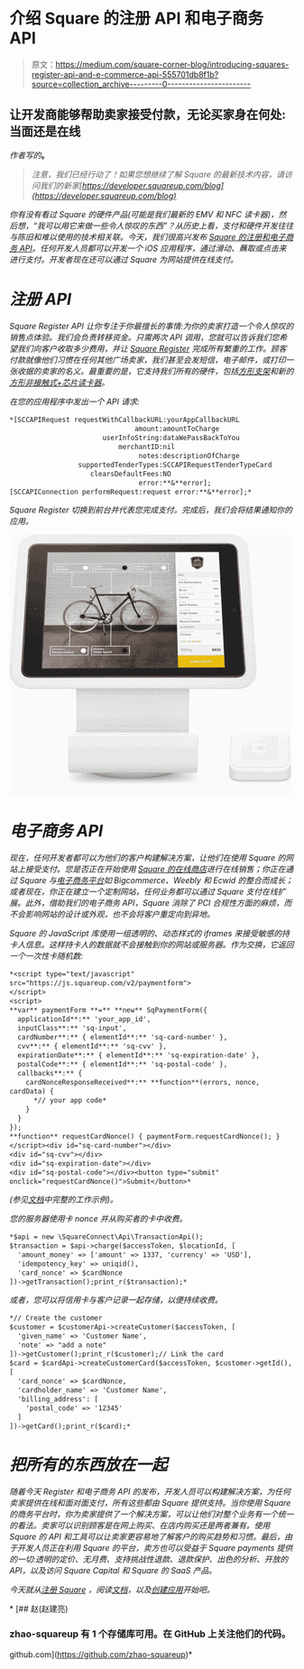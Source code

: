 # 介绍 Square 的注册 API 和电子商务 API

> 原文：<https://medium.com/square-corner-blog/introducing-squares-register-api-and-e-commerce-api-555701db8f1b?source=collection_archive---------0----------------------->

## 让开发商能够帮助卖家接受付款，无论买家身在何处:当面还是在线

*作者写的*[](https://github.com/zhao-squareup)**。**

> *注意，我们已经行动了！如果您想继续了解 Square 的最新技术内容，请访问我们的新家[https://developer.squareup.com/blog](https://developer.squareup.com/blog)*

*你有没有看过 Square 的硬件产品(可能是我们最新的 EMV 和 NFC 读卡器)，然后想，“我可以用它来做一些令人惊叹的东西”？从历史上看，支付和硬件开发往往与陈旧和难以使用的技术相关联。今天，我们很高兴发布 [Square 的注册和电子商务 API](https://squareup.com/developers)。任何开发人员都可以开发一个 iOS 应用程序，通过滑动、蘸取或点击来进行支付。开发者现在还可以通过 Square 为网站提供在线支付。*

# *注册 API*

*Square Register API 让你专注于你最擅长的事情:为你的卖家打造一个令人惊叹的销售点体验。我们会负责转移资金。只需两次 API 调用，您就可以告诉我们您希望我们向客户收取多少费用，并让 [Square Register](http://squareup.com/register) 完成所有繁重的工作。顾客付款就像他们习惯在任何其他广场卖家，我们甚至会发短信，电子邮件，或打印一张收据的卖家的名义。最重要的是，它支持我们所有的硬件，包括[方形支架](http://squareup.com/stand)和新的[方形非接触式+芯片读卡器](https://squareup.com/contactless-chip-reader)。*

*在您的应用程序中发出一个 API 请求:*

```
*[SCCAPIRequest requestWithCallbackURL:yourAppCallbackURL
                               amount:amountToCharge
                       userInfoString:dataWePassBackToYou
                           merchantID:nil
                                notes:descriptionOfCharge
                 supportedTenderTypes:SCCAPIRequestTenderTypeCard
                    clearsDefaultFees:NO
                                error:**&**error];
[SCCAPIConnection performRequest:request error:**&**error];*
```

*Square Register 切换到前台并代表您完成支付。完成后，我们会将结果通知你的应用。*

*![](img/4da99250fd3b759ae3bb9ad0c603a5e1.png)*

# *电子商务 API*

*现在，任何开发者都可以为他们的客户构建解决方案，让他们在使用 Square 的网站上接受支付。您是否正在开始使用 [Square 的在线商店](http://squareup.com/online-store)进行在线销售；你正在通过 Square 与[电子商务平台](https://squareup.com/app-marketplace)如 Bigcommerce、Weebly 和 Ecwid 的整合而成长；或者现在，你正在建立一个定制网站，任何业务都可以通过 Square 支付在线扩展。此外，借助我们的电子商务 API，Square 消除了 PCI 合规性方面的麻烦，而不会影响网站的设计或外观，也不会将客户重定向到异地。*

*Square 的 JavaScript 库使用一组透明的、动态样式的 iframes 来接受敏感的持卡人信息。这样持卡人的数据就不会接触到你的网站或服务器。作为交换，它返回一个一次性卡随机数:*

```
*<script type="text/javascript" src="https://js.squareup.com/v2/paymentform">
</script>
<script>
**var** paymentForm **=** **new** SqPaymentForm({
  applicationId**:** 'your_app_id',
  inputClass**:** 'sq-input',
  cardNumber**:** { elementId**:** 'sq-card-number' },
  cvv**:** { elementId**:** 'sq-cvv' },
  expirationDate**:** { elementId**:** 'sq-expiration-date' },
  postalCode**:** { elementId**:** 'sq-postal-code' },
  callbacks**:** {
    cardNonceResponseReceived**:** **function**(errors, nonce, cardData) {
      *// your app code*
    }
  }
});
**function** requestCardNonce() { paymentForm.requestCardNonce(); }
</script><div id="sq-card-number"></div>
<div id="sq-cvv"></div>
<div id="sq-expiration-date"></div>
<div id="sq-postal-code"></div><button type="submit" onclick="requestCardNonce()">Submit</button>*
```

*(参见[文档](https://docs.connect.squareup.com/articles/adding-payment-form/)中完整的工作示例)。*

*您的服务器使用卡 nonce 并从购买者的卡中收费。*

```
*$api = new \SquareConnect\Api\TransactionApi();
$transaction = $api->charge($accessToken, $locationId, [
  'amount_money' => ['amount' => 1337, 'currency' => 'USD'],
  'idempotency_key' => uniqid(),
  'card_nonce' => $cardNonce
])->getTransaction();print_r($transaction);*
```

*或者，您可以将信用卡与客户记录一起存储，以便持续收费。*

```
*// Create the customer
$customer = $customerApi->createCustomer($accessToken, [
  'given_name' => 'Customer Name',
  'note' => "add a note"
])->getCustomer();print_r($customer);// Link the card
$card = $cardApi->createCustomerCard($accessToken, $customer->getId(), [
  'card_nonce' => $cardNonce,
  'cardholder_name' => 'Customer Name',
  'billing_address': [
    'postal_code' => '12345'
  ]
])->getCard();print_r($card);*
```

# *把所有的东西放在一起*

*随着今天 Register 和电子商务 API 的发布，开发人员可以构建解决方案，为任何卖家提供在线和面对面支付，所有这些都由 Square 提供支持。当你使用 Square 的商务平台时，你为卖家提供了一个解决方案，可以让他们对整个业务有一个统一的看法。卖家可以识别顾客是在网上购买、在店内购买还是两者兼有。使用 Square 的 API 和工具可以让卖家更容易地了解客户的购买趋势和习惯。最后，由于开发人员正在利用 Square 的平台，卖方也可以受益于 Square payments 提供的一切:透明的定价、无月费、支持挑战性退款、退款保护、出色的分析、开放的 API，以及访问 Square Capital 和 Square 的 SaaS 产品。*

*今天就从[注册 Square](http://squareup.com/signup) ，阅读[文档](https://docs.connect.squareup.com/)，以及[创建应用](https://connect.squareup.com/apps)开始吧。*

*[](https://github.com/zhao-squareup) [## 赵(赵建亮)

### zhao-squareup 有 1 个存储库可用。在 GitHub 上关注他们的代码。

github.com](https://github.com/zhao-squareup)*